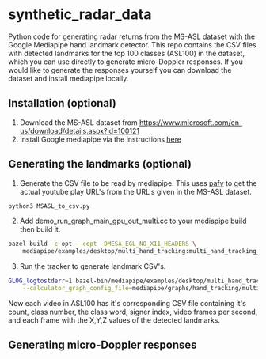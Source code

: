 # synthetic_radar_data
Python code for generating radar returns from the MS-ASL dataset with the Google Mediapipe hand landmark detector.  This repo contains the CSV files with detected landmarks for the top 100 classes (ASL100) in the dataset, which you can use directly to generate micro-Doppler responses.  If you would like to generate the responses yourself you can download the dataset and install mediapipe locally.

<h2>Installation (optional)</h2>

1. Download the MS-ASL dataset from  https://www.microsoft.com/en-us/download/details.aspx?id=100121
1. Install Google mediapipe via the instructions [here](https://github.com/google/mediapipe/blob/master/mediapipe/docs/install.md)

<h2>Generating the landmarks (optional)</h2>

1. Generate the CSV file to be read by mediapipe.  This uses [pafy](https://pypi.org/project/pafy/) to get the actual youtube play URL's from the URL's given in the MS-ASL dataset.
```bash
python3 MSASL_to_csv.py
```
2. Add demo_run_graph_main_gpu_out_multi.cc to your mediapipe build then build it.

  ```bash
  bazel build -c opt --copt -DMESA_EGL_NO_X11_HEADERS \
      mediapipe/examples/desktop/multi_hand_tracking:multi_hand_tracking_gpu_out
  ```
3. Run the tracker to generate landmark CSV's.
  ```bash
  GLOG_logtostderr=1 bazel-bin/mediapipe/examples/desktop/multi_hand_tracking/multi_hand_tracking_gpu_out \
      --calculator_graph_config_file=mediapipe/graphs/hand_tracking/multi_hand_tracking_mobile.pbtxt
  ```

Now each video in ASL100 has it's corresponding CSV file containing it's count, class number, the class word, signer index, video frames per second, and each frame with the X,Y,Z values of the detected landmarks.
  
<h2>Generating micro-Doppler responses</h2>
  
  
